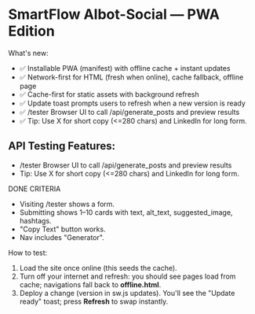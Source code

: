 # SmartFlow AIbot-Social — PWA Edition
What's new:
- ✅ Installable PWA (manifest) with offline cache + instant updates
- ✅ Network-first for HTML (fresh when online), cache fallback, offline page
- ✅ Cache-first for static assets with background refresh
- ✅ Update toast prompts users to refresh when a new version is ready
- ✅ /tester    Browser UI to call /api/generate_posts and preview results
- ✅ Tip: Use X for short copy (<=280 chars) and LinkedIn for long form.

## API Testing Features:
- /tester    Browser UI to call /api/generate_posts and preview results
- Tip: Use X for short copy (<=280 chars) and LinkedIn for long form.

DONE CRITERIA
- Visiting /tester shows a form.
- Submitting shows 1–10 cards with text, alt_text, suggested_image, hashtags.
- "Copy Text" button works.
- Nav includes "Generator".

How to test:
1) Load the site once online (this seeds the cache).
2) Turn off your internet and refresh: you should see pages load from cache; navigations fall back to **offline.html**.
3) Deploy a change (version in sw.js updates). You'll see the "Update ready" toast; press **Refresh** to swap instantly.